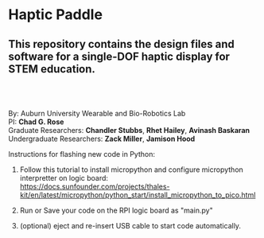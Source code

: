 # Haptic Paddle
<h2> This repository contains the design files and software for a single-DOF haptic display for STEM education.</h1>

<br/><br/><br/>
By: Auburn University Wearable and Bio-Robotics Lab <br/>
PI: **Chad G. Rose**  <br/>
Graduate Researchers: **Chandler Stubbs**, **Rhet Hailey**, **Avinash Baskaran**  <br/>
Undergraduate Researchers: **Zack Miller**, **Jamison Hood** <br/>

Instructions for flashing new code in Python:

1. Follow this tutorial to install micropython and configure micropython interpretter on logic board:
https://docs.sunfounder.com/projects/thales-kit/en/latest/micropython/python_start/install_micropython_to_pico.html

2. Run or Save your code on the RPI logic board as "main.py"

3. (optional) eject and re-insert USB cable to start code automatically.
